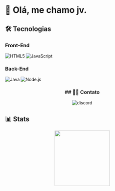 #                                          👋 Olá, me chamo jv.

## 🛠️ Tecnologias

### Front-End
![HTML5](https://img.shields.io/badge/HTML5-E34F26?style=for-the-badge&logo=html5&logoColor=white)
![JavaScript](https://img.shields.io/badge/JavaScript-F7DF1E?style=for-the-badge&logo=javascript&logoColor=black)

### Back-End
![Java](https://img.shields.io/badge/Java-ED8B00?style=for-the-badge&logo=openjdk&logoColor=white)
![Node.js](https://img.shields.io/badge/Node.js-43853D?style=for-the-badge&logo=node.js&logoColor=white)

<h3 align= 'center'>
## 🐱‍👤 Contato
</h3>

<div align="center">  
  <img src="https://api.victims.bio/discord/user/discord-arts/632982949842649098/card" alt="discord" /> 
</div>

## 📊 Stats

<div align="center">
  <img height="180em" src="https://github-readme-stats.vercel.app/api/top-langs/?username=jvwp7&layout=compact&langs_count=7&theme=radical"/>
</div>

<div align="center">
</div>
